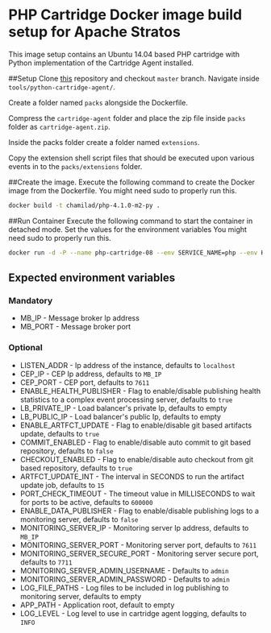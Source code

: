 # PHP Cartridge Docker image build setup for Apache Stratos

This image setup contains an Ubuntu 14.04 based PHP cartridge with Python implementation of the Cartridge Agent installed.  

##Setup
Clone [this](https://github.com/chamilad/stratos.git) repository and checkout `master` branch. Navigate inside `tools/python-cartridge-agent/`.

Create a folder named `packs` alongside the Dockerfile.

Compress the `cartridge-agent` folder and place the zip file inside `packs` folder as `cartridge-agent.zip`. 

Inside the packs folder create a folder named `extensions`. 

Copy the extension shell script files that should be executed upon various events in to the `packs/extensions` folder.

##Create the image.
Execute the following command to create the Docker image from the Dockerfile. You might need sudo to properly run this.

```bash
docker build -t chamilad/php-4.1.0-m2-py .
```

##Run Container
Execute the following command to start the container in detached mode. Set the values for the environment variables You might need sudo to properly run this.

```bash
docker run -d -P --name php-cartridge-08 --env SERVICE_NAME=php --env HOST_NAME=test2.php.stratos.com --env MULTITENANT=false --env TENANT_ID=1 --env TENANT_RANGE=* --env CARTRIDGE_ALIAS=php-my --env CLUSTER_ID=php.my.chamilad.com --env CARTRIDGE_KEY=BNdP01v8VEQPPYGY --env DEPLOYMENT=default --env REPO_URL=https://github.com/chamilad/NeWoice.git --env PORTS=80 --env PUPPET_IP=192.168.16.29 --env PUPPET_HOSTNAME=puppet.chamilad.com --env PUPPET_ENV=env --env MEMBER_ID=member1.cluster1.php.stratos.org --env LB_CLUSTER_ID=null --env NETWORK_PARTITION_ID=null --env PARTITION_ID=null --env APP_PATH=/var/www/www/ --env MIN_COUNT=1 --env MB_IP=10.100.5.140 --env MB_PORT=1883 chamilad/php-4.1.0-m2-py
```

## Expected environment variables

### Mandatory

* MB_IP - Message broker Ip address
* MB_PORT - Message broker port

### Optional

* LISTEN_ADDR - Ip address of the instance, defaults to `localhost`
* CEP_IP - CEP Ip address, defaults to `MB_IP`
* CEP_PORT - CEP port, defaults to `7611`
* ENABLE_HEALTH_PUBLISHER - Flag to enable/disable publishing health statistics to a complex event processing server, defaults to `true`
* LB_PRIVATE_IP - Load balancer's private Ip, defaults to empty
* LB_PUBLIC_IP - Load balancer's public Ip, defaults to empty
* ENABLE_ARTFCT_UPDATE - Flag to enable/disable git based artifacts update, defaults to `true`
* COMMIT_ENABLED - Flag to enable/disable auto commit to git based repository, defaults to `false`
* CHECKOUT_ENABLED - Flag to enable/disable auto checkout from git based repository, defaults to `true`
* ARTFCT_UPDATE_INT - The interval in SECONDS to run the artifact update job, defaults to `15`
* PORT_CHECK_TIMEOUT - The timeout value in MILLISECONDS to wait for ports to be active, defaults to `600000`
* ENABLE_DATA_PUBLISHER - Flag to enable/disable publishing logs to a monitoring server, defaults to `false`
* MONITORING_SERVER_IP - Monitoring server Ip address, defaults to `MB_IP`
* MONITORING_SERVER_PORT - Monitoring server port, defaults to `7611`
* MONITORING_SERVER_SECURE_PORT - Monitoring server secure port, defaults to `7711`
* MONITORING_SERVER_ADMIN_USERNAME - Defaults to `admin`
* MONITORING_SERVER_ADMIN_PASSWORD - Defaults to `admin`
* LOG_FILE_PATHS - Log files to be included in log publishing to monitoring server, defaults to empty
* APP_PATH - Application root, default to empty
* LOG_LEVEL - Log level to use in cartridge agent logging, defaults to `INFO`

